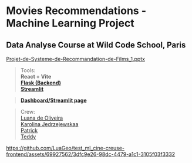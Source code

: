 # Movies Recommendations - Machine Learning Project
## Data Analyse Course at Wild Code School, Paris

[Projet-de-Systeme-de-Recommandation-de-Films_1.pptx](https://github.com/user-attachments/files/15550478/Projet-de-Systeme-de-Recommandation-de-Films_1.pptx)

> Tools: <br>
**React + Vite** <br>
<a href="https://github.com/LuaGeo/test_ml_cine-creuse-backend" target="_blank">**Flask (Backend)**</a> <br>
<a href="https://github.com/Teidhi/projet.2/tree/master" target="_blank">**Streamlit**</a> <br>

> <a href="https://dashboard-cinecreuse.streamlit.app/" target="_blank">**Dashboard/Streamlit page**</a> <br>

> Crew: <br>
<a href="https://github.com/LuaGeo" target="_blank">Luana de Oliveira</a> <br>
<a href="https://github.com/karolinajedrzejewskaa" target="_blank">Karolina Jedrzejewskaa</a> <br>
<a href="https://github.com/Patrick-NII" target="_blank">Patrick</a> <br>
<a href="https://github.com/Teidhi" target="_blank">Teddy</a> <br>

https://github.com/LuaGeo/test_ml_cine-creuse-frontend/assets/69927562/3dfc9e26-98dc-4479-a1c1-3105f03f3332

